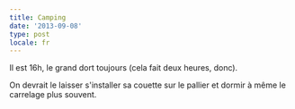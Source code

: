 ```yaml
---
title: Camping
date: '2013-09-08'
type: post
locale: fr
---
```


Il est 16h, le grand dort toujours (cela fait deux heures, donc).

On devrait le laisser s'installer sa couette sur le pallier et dormir à même le carrelage plus souvent.

